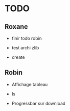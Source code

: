 # TODO

## Roxane

* finir todo robin

* test archi zlib

* create

## Robin

* Affichage tableau

* ls

* Progressbar sur download
